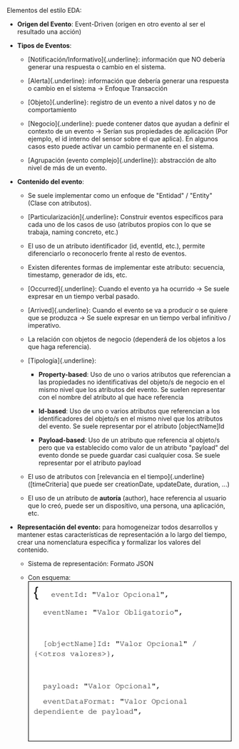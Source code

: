 Elementos del estilo EDA:

-   **Origen del Evento**: Event-Driven (origen en otro evento al ser el
    resultado una acción)

-   **Tipos de Eventos**:

    -   [Notificación/Informativo]{.underline}: información que NO
        debería generar una respuesta o cambio en el sistema.

    -   [Alerta]{.underline}: información que debería generar una
        respuesta o cambio en el sistema -\> Enfoque Transacción

    -   [Objeto]{.underline}: registro de un evento a nivel datos y no
        de comportamiento

    -   [Negocio]{.underline}: puede contener datos que ayudan a definir
        el contexto de un evento -\> Serían sus propiedades de
        aplicación (Por ejemplo, el id interno del sensor sobre el que
        aplica). En algunos casos esto puede activar un cambio
        permanente en el sistema.

    -   [Agrupación (evento complejo]{.underline}): abstracción de alto
        nivel de más de un evento.

-   **Contenido del evento**:

    -   Se suele implementar como un enfoque de \"Entidad\" / \"Entity\"
        (Clase con atributos).

    -   [Particularización]{.underline}**:** Construir eventos
        específicos para cada uno de los casos de uso (atributos propios
        con lo que se trabaja, naming concreto, etc.)

    -   El uso de un atributo identificador (id, eventId, etc.), permite
        diferenciarlo o reconocerlo frente al resto de eventos.

    -   Existen diferentes formas de implementar este atributo:
        secuencia, timestamp, generador de ids, etc.

    -   [Occurred]{.underline}: Cuando el evento ya ha ocurrido -\> Se
        suele expresar en un tiempo verbal pasado.

    -   [Arrived]{.underline}: Cuando el evento se va a producir o se
        quiere que se produzca -\> Se suele expresar en un tiempo verbal
        infinitivo / imperativo.

    -   La relación con objetos de negocio (dependerá de los objetos a
        los que haga referencia).

    -   [Tipología]{.underline}:

        -   **Property-based**: Uso de uno o varios atributos que
            referencian a las propiedades no identificativas del
            objeto/s de negocio en el mismo nivel que los atributos del
            evento. Se suelen representar con el nombre del atributo al
            que hace referencia

        -   **Id-based**: Uso de uno o varios atributos que referencian
            a los identificadores del objeto/s en el mismo nivel que los
            atributos del evento. Se suele representar por el atributo
            \[objectName\]Id

        -   **Payload-based**: Uso de un atributo que referencia al
            objeto/s pero que va establecido como valor de un atributo
            \"payload\" del evento donde se puede guardar casi cualquier
            cosa. Se suele representar por el atributo payload

    -   El uso de atributos con [relevancia en el tiempo]{.underline}
        (\[timeCriteria\] que puede ser creationDate, updateDate,
        duration, \...)

    -   El uso de un atributo de **autoría** (author), hace referencia
        al usuario que lo creó, puede ser un dispositivo, una persona,
        una aplicación, etc.

-   **Representación del evento:** para homogeneizar todos desarrollos y
    mantener estas características de representación a lo largo del
    tiempo, crear una nomenclatura específica y formalizar los valores
    del contenido.

    -   Sistema de representación: Formato JSON

    -   Con esquema:
 ![esquema](esquema_more_information.png)  

